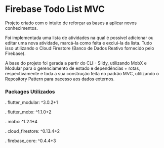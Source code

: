 # Firebase Todo List MVC

Projeto criado com o intuito de reforçar as bases a aplicar novos conhecimentos.

Foi implementada uma lista de atividades na qual é possível adicionar ou editar uma nova atividade, 
marcá-la como feita e excluí-la da lista. Tudo isso utilizando o Cloud Firestore 
(Banco de Dados Reativo fornecido pelo Firebase).  

A base do projeto foi gerada a partir do CLI - Slidy, utilizando MobX e Modular para o gerenciamento de estado e dependências + rotas, respectivamente e toda a sua construção feita no padrão MVC, utilizando o Repository Pattern para oacesso aos dados externos.

### Packages Utilizados

. flutter_modular: ^3.0.2+1

. flutter_mobx: ^1.1.0+2

. mobx: ^1.2.1+4

. cloud_firestore: ^0.13.4+2

. firebase_core: ^0.4.4+3

